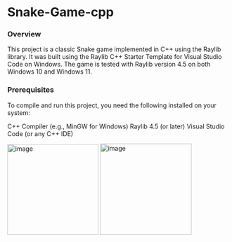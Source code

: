 # Snake-Game-cpp

### Overview
This project is a classic Snake game implemented in C++ using the Raylib library. It was built using the Raylib C++ Starter Template for Visual Studio Code on Windows. The game is tested with Raylib version 4.5 on both Windows 10 and Windows 11.

### Prerequisites
To compile and run this project, you need the following installed on your system:

C++ Compiler (e.g., MinGW for Windows)
Raylib 4.5 (or later)
Visual Studio Code (or any C++ IDE)

<img width="207" alt="image" src="https://github.com/user-attachments/assets/e9260d4a-88f5-4987-a23e-9a89a99f0b0a">


<img width="208" alt="image" src="https://github.com/user-attachments/assets/428307a4-47cd-4a32-88ff-b24151bfc39e">
